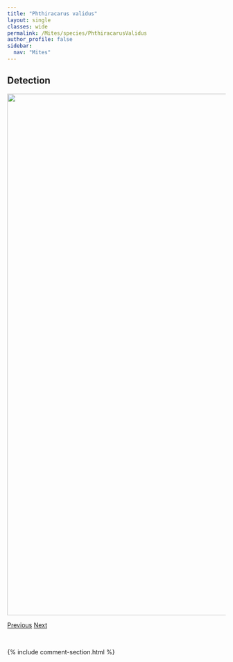 ```yaml
---
title: "Phthiracarus validus"
layout: single
classes: wide
permalink: /Mites/species/PhthiracarusValidus
author_profile: false
sidebar:
  nav: "Mites"
---
```


<h2>Detection</h2>

<a href="https://drive.google.com/uc?export=view&id=127WApN0EhUtvvkArnHS6ztHWLV1VIc2f">
<img src="https://drive.google.com/uc?export=view&id=127WApN0EhUtvvkArnHS6ztHWLV1VIc2f" height = "1200" width = "800">
</a>


<a href="/DevelopmentWebsite/Mites/species/PhthiracarusSp1LML" class="pagination--pager" title="Phthiracarus sp. 1 LML">Previous</a> <a href="/DevelopmentWebsite/Mites/species/PilogalumnaSp1DEW" class="pagination--pager" title="Pilogalumna sp. 1 DEW">Next</a>

<p>&nbsp;</p>

{% include comment-section.html %}

